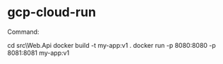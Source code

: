 # gcp-cloud-run

Command:

cd src\Web.Api
docker build -t my-app:v1 .
docker run -p 8080:8080 -p 8081:8081 my-app:v1